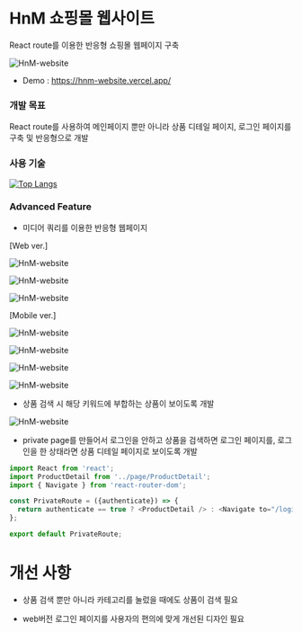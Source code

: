 # HnM 쇼핑몰 웹사이트

React route를 이용한 반응형 쇼핑몰 웹페이지 구축

![HnM-website](https://user-images.githubusercontent.com/110072947/221722617-c8eabcbf-a247-447f-95dc-8c2ef3f89617.png)

+ Demo : https://hnm-website.vercel.app/


### 개발 목표

React route를 사용하여 메인페이지 뿐만 아니라 상품 디테일 페이지, 로그인 페이지를 구축 및 반응형으로 개발


### 사용 기술

[![Top Langs](https://github-readme-stats.vercel.app/api/top-langs/?username=eunbaming)](https://github.com/eunbaming/github-readme-stats)


### Advanced Feature

+ 미디어 쿼리를 이용한 반응형 웹페이지

[Web ver.]

![HnM-website](https://user-images.githubusercontent.com/110072947/221722617-c8eabcbf-a247-447f-95dc-8c2ef3f89617.png)

![HnM-website](https://user-images.githubusercontent.com/110072947/221725602-2fdf70b5-2552-425d-a060-942fbfab3996.png)

![HnM-website](https://user-images.githubusercontent.com/110072947/221725683-d0554cc9-d819-4acc-901f-dd1747d0e2ab.png)

[Mobile ver.]

![HnM-website](https://user-images.githubusercontent.com/110072947/221725942-628b600e-088e-4762-aef6-82dd97fe199c.png)

![HnM-website](https://user-images.githubusercontent.com/110072947/221725991-41133847-6dde-4c7c-9fa8-aeb6db47a2f5.png)

![HnM-website](https://user-images.githubusercontent.com/110072947/221726081-18ccffed-405e-401c-b257-c509e9978dd6.png)

![HnM-website](https://user-images.githubusercontent.com/110072947/221726160-625bce93-d360-485f-b27f-05126cb3bddf.png)

+ 상품 검색 시 해당 키워드에 부합하는 상품이 보이도록 개발

![HnM-website](https://user-images.githubusercontent.com/110072947/221727174-695dc4fe-6a48-42f0-ba67-62b4cd738950.png)

+ private page를 만들어서 로그인을 안하고 상품을 검색하면 로그인 페이지를, 로그인을 한 상태라면 상품 디테일 페이지로 보이도록 개발

```javascript
import React from 'react';
import ProductDetail from '../page/ProductDetail';
import { Navigate } from 'react-router-dom';

const PrivateRoute = ({authenticate}) => {
  return authenticate == true ? <ProductDetail /> : <Navigate to="/login" />
};

export default PrivateRoute;
```



# 개선 사항

+ 상품 검색 뿐만 아니라 카테고리를 눌렀을 때에도 상품이 검색 필요

+ web버전 로그인 페이지를 사용자의 편의에 맞게 개선된 디자인 필요



